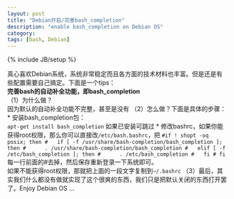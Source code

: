 ```yaml
---
layout: post
title: "Debian开启/完善bash_completion"
description: "enable bash_completion on Debian OS"
category: 
tags: [bash, Debian]
---
```

{% include JB/setup %}

真心喜欢Debian系统，系统非常稳定而且各方面的技术材料也丰富。但是还是有些配置需要自己搞定。下面是一个tips：<br/>
**完善bash的自动补全功能，即bash_completion** <br/>
（1）为什么做？<br/>
    因为默认的自动补全功能不完整，甚至是没有
（2）怎么做？下面是具体的步骤：<br/>
    * 安装bash_completion包：<br/>
        `apt-get install bash_completion`
        如果已安装可跳过
    * 修改bashrc，如果你能获得root权限，那么你可以直接改`/etc/bash.bashrc`，把
	`#if ! shopt -oq posix; then
	 #   if [ -f /usr/share/bash-completion/bash_completion ]; then
	 #      . /usr/share/bash-completion/bash_completion
	 #   elif [ -f /etc/bash_completion ]; then
	 #      . /etc/bash_completion
	 #   fi
	 # fi
	`每一行前面的#去掉，然后保存重新登录一下系统即可。<br/>
	如果不能获得root权限，那就把上面的一段文字复制到`~/.bashrc`
（3）最后，其实我们什么都没有做就实现了这个很爽的东西，我们只是把默认关闭的东西打开罢了。Enjoy Debian OS ...

